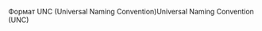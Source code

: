 <span data-ttu-id="8aba9-101">Формат UNC (Universal Naming Convention)</span><span class="sxs-lookup"><span data-stu-id="8aba9-101">Universal Naming Convention (UNC)</span></span>